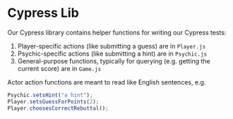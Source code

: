 # Cypress Lib

Our Cypress library contains helper functions for writing our Cypress tests:

1. Player-specific actions (like submitting a guess) are in `Player.js`
2. Psychic-specific actions (like submitting a hint) are in `Psychic.js`
3. General-purpose functions, typically for querying (e.g. getting the current score) are in `Game.js`

Actor action functions are meant to read like English sentences, e.g.

```javascript
Psychic.setsHint("a hint");
Player.setsGuessForPoints(2);
Player.choosesCorrectRebuttal();
```
